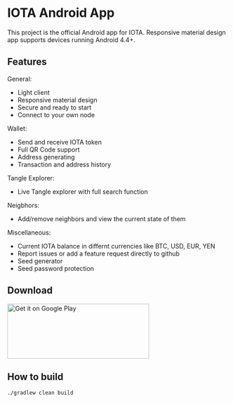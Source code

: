 # IOTA Android App
This project is the official Android app for IOTA. Responsive material design app supports devices running Android 4.4+.


<h2>Features</h2>

General:
- Light client
- Responsive material design
- Secure and ready to start
- Connect to your own node

Wallet:
- Send and receive IOTA token
- Full QR Code support
- Address generating
- Transaction and address history

Tangle Explorer:
- Live Tangle explorer with full search function

Neigbhors:
- Add/remove neighbors and view the current state of them

Miscellaneous:
- Current IOTA balance in differnt currencies like BTC, USD, EUR, YEN
- Report issues or add a feature request directly to github
- Seed generator
- Seed password protection

<h2>Download</h2>

<a href='https://play.google.com/store/apps/details?id=org.iota.wallet'><img alt='Get it on Google Play' src='https://play.google.com/intl/en_us/badges/images/generic/en_badge_web_generic.png' width="323" height="125"/></a></a>

<h2>How to build
</h2>


```bash
./gradlew clean build
```
